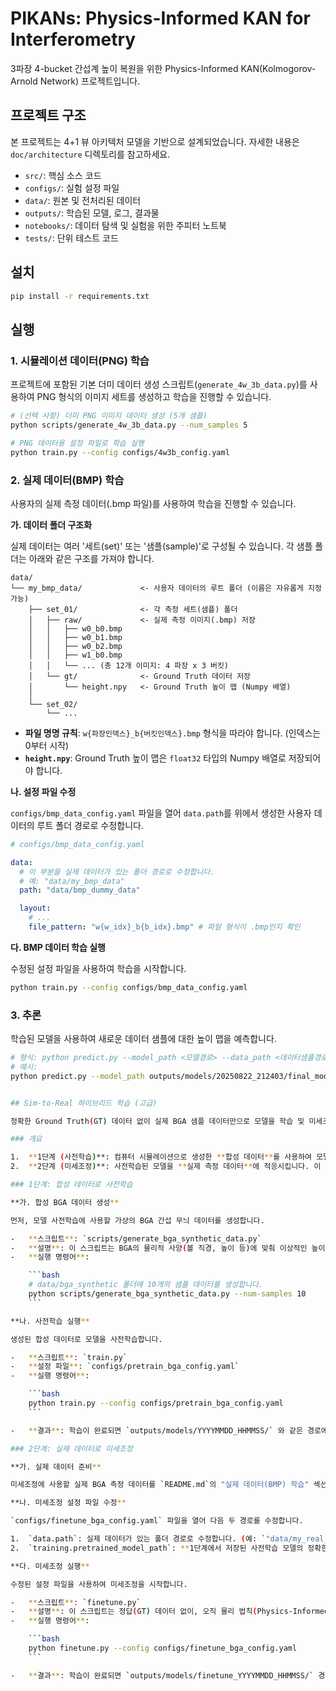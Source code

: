 # PIKANs: Physics-Informed KAN for Interferometry

3파장 4-bucket 간섭계 높이 복원을 위한 Physics-Informed KAN(Kolmogorov-Arnold Network) 프로젝트입니다.

## 프로젝트 구조

본 프로젝트는 4+1 뷰 아키텍처 모델을 기반으로 설계되었습니다. 자세한 내용은 `doc/architecture` 디렉토리를 참고하세요.

- `src/`: 핵심 소스 코드
- `configs/`: 실험 설정 파일
- `data/`: 원본 및 전처리된 데이터
- `outputs/`: 학습된 모델, 로그, 결과물
- `notebooks/`: 데이터 탐색 및 실험을 위한 주피터 노트북
- `tests/`: 단위 테스트 코드

## 설치

```bash
pip install -r requirements.txt
```

## 실행

### 1. 시뮬레이션 데이터(PNG) 학습

프로젝트에 포함된 기본 더미 데이터 생성 스크립트(`generate_4w_3b_data.py`)를 사용하여 PNG 형식의 이미지 세트를 생성하고 학습을 진행할 수 있습니다.

```bash
# (선택 사항) 더미 PNG 이미지 데이터 생성 (5개 샘플)
python scripts/generate_4w_3b_data.py --num_samples 5

# PNG 데이터용 설정 파일로 학습 실행
python train.py --config configs/4w3b_config.yaml
```

### 2. 실제 데이터(BMP) 학습

사용자의 실제 측정 데이터(.bmp 파일)를 사용하여 학습을 진행할 수 있습니다.

**가. 데이터 폴더 구조화**

실제 데이터는 여러 '세트(set)' 또는 '샘플(sample)'로 구성될 수 있습니다. 각 샘플 폴더는 아래와 같은 구조를 가져야 합니다.

```
data/
└── my_bmp_data/             <- 사용자 데이터의 루트 폴더 (이름은 자유롭게 지정 가능)
    ├── set_01/              <- 각 측정 세트(샘플) 폴더
    │   ├── raw/             <- 실제 측정 이미지(.bmp) 저장
    │   │   ├── w0_b0.bmp
    │   │   ├── w0_b1.bmp
    │   │   ├── w0_b2.bmp
    │   │   ├── w1_b0.bmp
    │   │   └── ... (총 12개 이미지: 4 파장 x 3 버킷)
    │   └── gt/              <- Ground Truth 데이터 저장
    │       └── height.npy   <- Ground Truth 높이 맵 (Numpy 배열)
    │
    └── set_02/
        └── ...
```

- **파일 명명 규칙**: `w{파장인덱스}_b{버킷인덱스}.bmp` 형식을 따라야 합니다. (인덱스는 0부터 시작)
- **`height.npy`**: Ground Truth 높이 맵은 `float32` 타입의 Numpy 배열로 저장되어야 합니다.

**나. 설정 파일 수정**

`configs/bmp_data_config.yaml` 파일을 열어 `data.path`를 위에서 생성한 사용자 데이터의 루트 폴더 경로로 수정합니다.

```yaml
# configs/bmp_data_config.yaml

data:
  # 이 부분을 실제 데이터가 있는 폴더 경로로 수정합니다.
  # 예: "data/my_bmp_data"
  path: "data/bmp_dummy_data"

  layout:
    # ...
    file_pattern: "w{w_idx}_b{b_idx}.bmp" # 파일 형식이 .bmp인지 확인
```

**다. BMP 데이터 학습 실행**

수정된 설정 파일을 사용하여 학습을 시작합니다.

```bash
python train.py --config configs/bmp_data_config.yaml
```

### 3. 추론

학습된 모델을 사용하여 새로운 데이터 샘플에 대한 높이 맵을 예측합니다.

```bash
# 형식: python predict.py --model_path <모델경로> --data_path <데이터샘플경로>
# 예시:
python predict.py --model_path outputs/models/20250822_212403/final_model.pth --data_path data/bmp_dummy_data/sample_000


## Sim-to-Real 하이브리드 학습 (고급)

정확한 Ground Truth(GT) 데이터 없이 실제 BGA 샘플 데이터만으로 모델을 학습 및 미세조정하는 2단계 하이브리드 전략입니다.

### 개요

1.  **1단계 (사전학습)**: 컴퓨터 시뮬레이션으로 생성한 **합성 데이터**를 사용하여 모델이 BGA 볼의 형상과 간섭계의 물리 법칙에 대한 기본적인 이해를 갖도록 학습시킵니다.
2.  **2단계 (미세조정)**: 사전학습된 모델을 **실제 측정 데이터**에 적응시킵니다. 이 과정에서 모델은 정답 없이 물리 법칙만을 기반으로 스스로 학습하여 실제 센서의 노이즈나 왜곡 등 현실과의 차이를 보정합니다.

### 1단계: 합성 데이터로 사전학습

**가. 합성 BGA 데이터 생성**

먼저, 모델 사전학습에 사용할 가상의 BGA 간섭 무늬 데이터를 생성합니다.

-   **스크립트**: `scripts/generate_bga_synthetic_data.py`
-   **설명**: 이 스크립트는 BGA의 물리적 사양(볼 직경, 높이 등)에 맞춰 이상적인 높이 맵(.npy)과 해당 간섭 무늬 이미지(.png)를 생성합니다. 현재 시스템 환경에 맞춰 **4-파장, 3-버킷**을 기본 설정으로 사용합니다.
-   **실행 명령어**:

    ```bash
    # data/bga_synthetic 폴더에 10개의 샘플 데이터를 생성합니다.
    python scripts/generate_bga_synthetic_data.py --num-samples 10
    ```

**나. 사전학습 실행**

생성된 합성 데이터로 모델을 사전학습합니다.

-   **스크립트**: `train.py`
-   **설정 파일**: `configs/pretrain_bga_config.yaml`
-   **실행 명령어**:

    ```bash
    python train.py --config configs/pretrain_bga_config.yaml
    ```

-   **결과**: 학습이 완료되면 `outputs/models/YYYYMMDD_HHMMSS/` 와 같은 경로에 사전학습된 모델(`final_model.pth`)이 저장됩니다. **이 모델 파일의 경로는 2단계에서 필요하므로 잘 기록해 두어야 합니다.**

### 2단계: 실제 데이터로 미세조정

**가. 실제 데이터 준비**

미세조정에 사용할 실제 BGA 측정 데이터를 `README.md`의 "실제 데이터(BMP) 학습" 섹션에 설명된 구조에 따라 배치합니다. **이 과정에서는 GT(`height.npy`) 파일이 필요하지 않습니다.**

**나. 미세조정 설정 파일 수정**

`configs/finetune_bga_config.yaml` 파일을 열어 다음 두 경로를 수정합니다.

1.  `data.path`: 실제 데이터가 있는 폴더 경로로 수정합니다. (예: `"data/my_real_bga_data"`)
2.  `training.pretrained_model_path`: **1단계에서 저장된 사전학습 모델의 정확한 경로**로 수정합니다. (예: `"outputs/models/20250823_072229/final_model.pth"`)

**다. 미세조정 실행**

수정된 설정 파일을 사용하여 미세조정을 시작합니다.

-   **스크립트**: `finetune.py`
-   **설명**: 이 스크립트는 정답(GT) 데이터 없이, 오직 물리 법칙(Physics-Informed Loss)만을 사용하여 사전학습된 모델을 실제 데이터의 특성에 맞게 세밀하게 조정합니다.
-   **실행 명령어**:

    ```bash
    python finetune.py --config configs/finetune_bga_config.yaml
    ```

-   **결과**: 학습이 완료되면 `outputs/models/finetune_YYYYMMDD_HHMMSS/` 경로에 실제 데이터에 완벽하게 적응된 최종 모델(`final_bga_model.pth`)이 저장됩니다. 이 모델을 `predict.py`와 함께 사용하여 최종 높이 맵을 추론할 수 있습니다.
```
